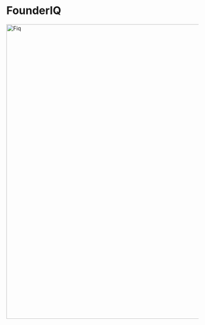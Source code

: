 # FounderIQ

<img width="1589" height="773" alt="Fiq" src="https://github.com/user-attachments/assets/3c243e82-711f-4fbd-8412-ba2716afb060" />

